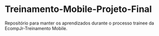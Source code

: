 # Treinamento-Mobile-Projeto-Final
Repositório para manter os aprendizados durante o processo trainee da EcompJr-Treinamento Mobile.
